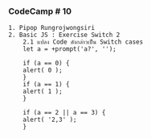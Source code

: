 ### CodeCamp # 10
    1. Pipop Rungrojwongsiri
    2. Basic JS : Exercise Switch 2
        2.1 แปลง Code ดังกล่าวเป็น Switch cases
        let a = +prompt('a?', '');

        if (a == 0) {
        alert( 0 );
        }
        if (a == 1) {
        alert( 1 );
        }

        if (a == 2 || a == 3) {
        alert( '2,3' );
        }
